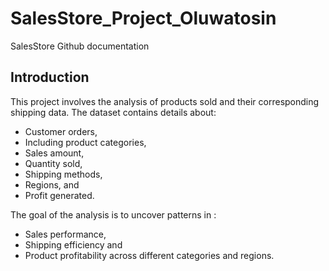 # SalesStore_Project_Oluwatosin
SalesStore Github documentation
## Introduction
This project involves the analysis of products sold and their corresponding shipping data.
The dataset contains details about:
* Customer orders,
* Including product categories,
* Sales amount,
* Quantity sold,
* Shipping methods,
* Regions, and
* Profit generated.    

The goal of the analysis is to uncover patterns in :
* Sales performance,
* Shipping efficiency and
* Product profitability across different categories and regions.
  
